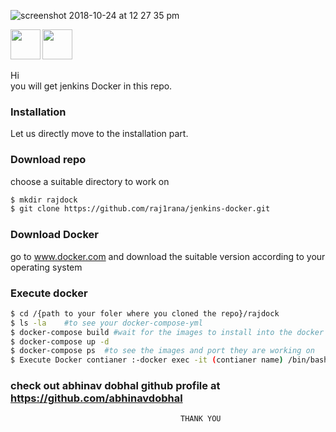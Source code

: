 ![screenshot 2018-10-24 at 12 27 35 pm](https://user-images.githubusercontent.com/40059374/47412063-3c2e6e00-d788-11e8-9d2e-b891c7e72320.png)

<img src="https://user-images.githubusercontent.com/40059374/47410456-83fec680-d783-11e8-87ae-115bbe48e3b9.jpeg" width="48" align="left">
<img src="https://user-images.githubusercontent.com/40059374/48299328-08767680-e4f2-11e8-8f01-3929663e9af4.jpeg" width="48" align="left">
<br/><br/><br/>
<p align="left">
 Hi<br/>
 you will get jenkins Docker in this repo.</p>




### Installation

Let us directly move to the installation part.
### Download repo

choose a suitable directory to work on
```sh
$ mkdir rajdock
$ git clone https://github.com/raj1rana/jenkins-docker.git
```
### Download Docker
go to www.docker.com and download the suitable version according to your operating system

### Execute docker
``` sh
$ cd /{path to your foler where you cloned the repo}/rajdock
$ ls -la    #to see your docker-compose-yml
$ docker-compose build #wait for the images to install into the docker
$ docker-compose up -d
$ docker-compose ps  #to see the images and port they are working on
$ Execute Docker contianer :-docker exec -it (contianer name) /bin/bash  #to excute the docker
```
### check out abhinav dobhal github profile at https://github.com/abhinavdobhal
                                          THANK YOU
